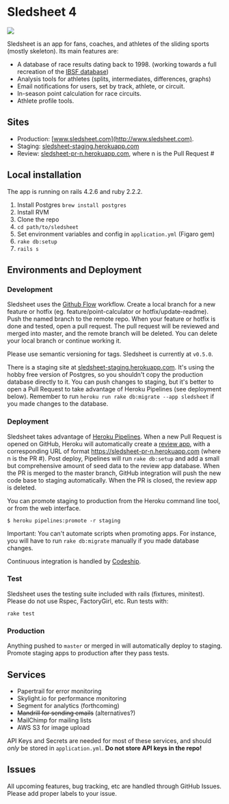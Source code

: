 # Sledsheet 4

![](https://codeship.com/projects/ec1426e0-e942-0132-a3a1-26b28b7b5489/status?branch=master)

Sledsheet is an app for fans, coaches, and athletes of the sliding sports (mostly skeleton). Its main features are:

- A database of race results dating back to 1998. (working towards a full recreation of the [IBSF database](http://www.ibsf.org))
- Analysis tools for athletes (splits, intermediates, differences, graphs)
- Email notifications for users, set by track, athlete, or circuit.
- In-season point calculation for race circuits.
- Athlete profile tools.

## Sites
- Production: [www.sledsheet.com](http://www.sledsheet.com).
- Staging: [sledsheet-staging.herokuapp.com](http://sledsheet-staging.herokuapp.com)
- Review: [sledsheet-pr-n.herokuapp.com](http://sledsheet-pr-n.herokuapp.com), where n is the Pull Request #

## Local installation
The app is running on rails 4.2.6 and ruby 2.2.2.

1. Install Postgres `brew install postgres`
2. Install RVM
3. Clone the repo
4. `cd path/to/sledsheet`
5. Set environment variables and config in `application.yml` (Figaro gem)
6. `rake db:setup`
7. `rails s`

## Environments and Deployment

### Development
Sledsheet uses the [Github Flow](http://scottchacon.com/2011/08/31/github-flow.html) workflow. Create a local branch for a new feature or hotfix (eg. feature/point-calculator or hotfix/update-readme). Push the named branch to the remote repo. When your feature or hotfix is done and tested, open a pull request. The pull request will be reviewed and merged into master, and the remote branch will be deleted. You can delete your local branch or continue working it.

Please use semantic versioning for tags. Sledsheet is currently at `v0.5.0`.

There is a staging site at [sledsheet-staging.herokuapp.com](http://sledsheet-staging.herokuapp.com). It's using the hobby free version of Postgres, so you shouldn't copy the production database directly to it. You can push changes to staging, but it's better to open a Pull Request to take advantage of Heroku Pipelines (see deployment below). Remember to run `heroku run rake db:migrate --app sledsheet` if you made changes to the database.

### Deployment
Sledsheet takes advantage of [Heroku Pipelines](https://devcenter.heroku.com/articles/pipelines). When a new Pull Request is opened on GitHub, Heroku will automatically create a [review app](https://devcenter.heroku.com/articles/pipelines#review-apps), with a corresponding URL of format https://sledsheet-pr-n.herokuapp.com (where n is the PR #). Post deploy, Pipelines will run `rake db:setup` and add a small but comprehensive amount of seed data to the review app database. When the PR is merged to the master branch, GitHub integration will push the new code base to staging automatically. When the PR is closed, the review app is deleted.

You can promote staging to production from the Heroku command line tool, or from the web interface.

`$ heroku pipelines:promote -r staging`

Important: You can't automate scripts when promoting apps. For instance, you will have to run `rake db:migrate` manually if you made database changes.

Continuous integration is handled by [Codeship](https://www.codeship.com).  

### Test
Sledsheet uses the testing suite included with rails (fixtures, minitest). Please do not use Rspec, FactoryGirl, etc. Run tests with:

`rake test`

### Production
Anything pushed to `master` or merged in will automatically deploy to staging. Promote staging apps to production after they pass tests.

## Services
- Papertrail for error monitoring
- Skylight.io for performance monitoring
- Segment for analytics (forthcoming)
- ~~Mandrill for sending emails~~ (alternatives?)
- MailChimp for mailing lists
- AWS S3 for image upload

API Keys and Secrets are needed for most of these services, and should *only* be stored in `application.yml`. **Do not store API keys in the repo!**

## Issues
All upcoming features, bug tracking, etc are handled through GitHub Issues. Please add proper labels to your issue.
